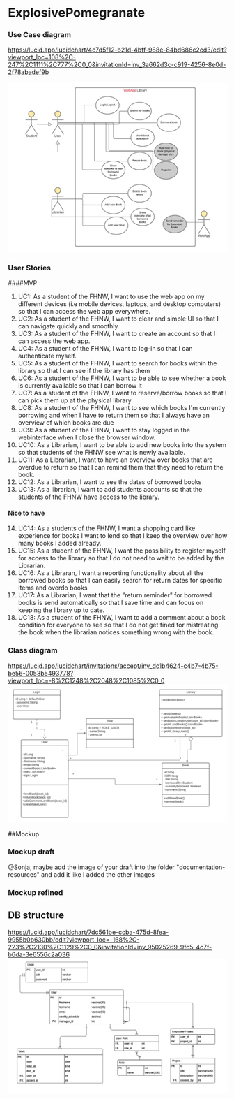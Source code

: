 # ExplosivePomegranate

### Use Case diagram
https://lucid.app/lucidchart/4c7d5f12-b21d-4bff-988e-84bd686c2cd3/edit?viewport_loc=108%2C-247%2C1111%2C777%2C0_0&invitationId=inv_3a662d3c-c919-4256-8e0d-2f78abadef9b

![UML user stories](documentation-resources/UML-usecases.png?raw=true "Title")

### User Stories

####MVP

1. UC1: As a student of the FHNW, I want to use the web app on my different devices (i.e mobile devices, laptops, and desktop
   computers) so that I can access the web app everywhere.
2. UC2: As a student of the FHNW, I want to clear and simple UI so that I can navigate quickly and smoothly
3. UC3: As a student of the FHNW, I want to create an account so that I can access the web app.
4. UC4: As a student of the FHNW, I want to log-in so that I can authenticate myself.
5. UC5: As a student of the FHNW, I want to search for books within the library so that I can see if the library has them
6. UC6: As a student of the FHNW, I want to be able to see whether a book is currently available so that I can borrow it
7. UC7: As a student of the FHNW, I want to reserve/borrow books so that I can pick them up at the physical library
8. UC8: As a student of the FHNW, I want to see which books I'm currently borrowing and when I have to return them so that I
   always have an overview of which books are due
9. UC9: As a student of the FHNW, I want to stay logged in the webinterface when I close the browser window.
10. UC10: As a Librarian, I want to be able to add new books into the system so that students of the FHNW see what is newly
    available.
11. UC11: As a Librarian, I want to have an overview over books that are overdue to return so that I can remind them that they
    need to return the book.
12. UC12: As a Librarian, I want to see the dates of borrowed books
13. UC13: As a librarian, I want to add students accounts so that the students of the FHNW have access to the library. 

#### Nice to have
14. UC14: As a students of the FHNW, I want a shopping card like experience for books I want to lend so that I keep the overview over how many books I added already.
15. UC15: As a student of the FHNW, I want the possibility to register myself for access to the library so that I do not need to wait to be added by the Librarian. 
16. UC16: As a Libraran, I want a reporting functionality about all the borrowed books so that I can easily search for return dates for specific items and overdo books
17. UC17: As a Librarian, I want that the "return reminder" for borrowed books is send automatically so that I save time and can focus on keeping the library up to date. 
18. UC18: As a student of the FHNW, I want to add a comment about a book condition for everyone to see so that I do not get fined for mistreating the book when the librarian notices something wrong with the book. 




### Class diagram
https://lucid.app/lucidchart/invitations/accept/inv_dc1b4624-c4b7-4b75-be56-0053b5493778?viewport_loc=-8%2C1248%2C2048%2C1085%2C0_0
![Class Diagram](documentation-resources/ExplosivePomegranade.png?raw=true "Title")

##Mockup
### Mockup draft
@Sonja, maybe add the image of your draft into the folder "documentation-resources" and add it like I added the other images

### Mockup refined

## DB structure
https://lucid.app/lucidchart/7dc561be-ccba-475d-8fea-9955b0b630bb/edit?viewport_loc=-168%2C-223%2C2130%2C1129%2C0_0&invitationId=inv_95025269-9fc5-4c7f-b6da-3e6556c2a036
![DB Structure](documentation-resources/DB-Diagram.png?raw=true "Title")

